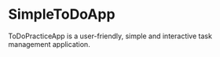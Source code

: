 # SimpleToDoApp
ToDoPracticeApp is a user-friendly, simple and interactive task management application.

